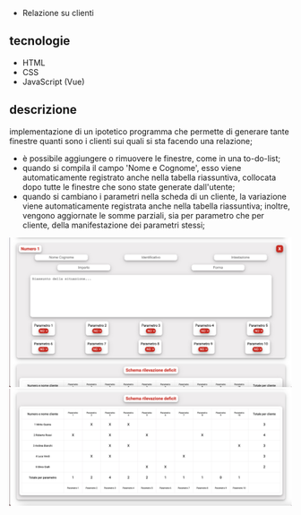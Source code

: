 * Relazione su clienti
## tecnologie
* HTML
* CSS
* JavaScript (Vue)
## descrizione
implementazione di un ipotetico programma che permette di generare tante finestre quanti sono i clienti sui quali si sta facendo una relazione;
* è possibile aggiungere o rimuovere le finestre, come in una to-do-list;
* quando si compila il campo 'Nome e Cognome', esso viene automaticamente registrato anche nella tabella riassuntiva, collocata dopo tutte le finestre che sono state generate dall'utente;
* quando si cambiano i parametri nella scheda di un cliente, la variazione viene automaticamente registrata anche nella tabella riassuntiva; inoltre, vengono aggiornate le somme parziali, sia per parametro che per cliente, della manifestazione dei parametri stessi;

![](foto1.jpg)
![](foto2.jpg)
